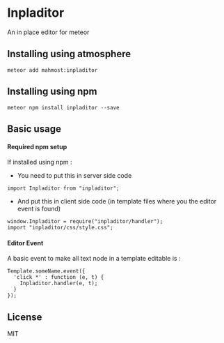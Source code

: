 Inpladitor
==========

An in place editor for meteor

Installing using atmosphere
----------------------------

```
meteor add mahmost:inpladitor
```

Installing using npm
---------------------

```
meteor npm install inpladitor --save
```


Basic usage
------------

#### Required npm setup

If installed using npm :

- You need to put this in server side code

```
import Inpladitor from "inpladitor";
```

- And put this in client side code (in template files where you the editor event is found)

```
window.Inpladitor = require("inpladitor/handler");
import "inpladitor/css/style.css";
```

#### Editor Event

A basic event to make all text node in a template editable is :

```
Template.someName.event({
  'click *' : function (e, t) {
    Inpladitor.handler(e, t);
  }
});
```

License
--------
MIT
